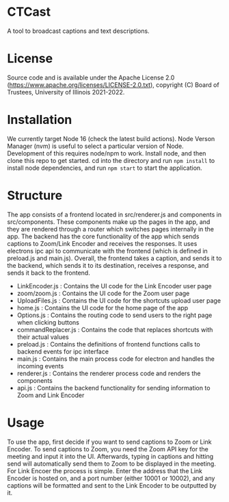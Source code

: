 # CTCast

A tool to broadcast captions and text descriptions.

# License

Source code and is available under the Apache License 2.0 (https://www.apache.org/licenses/LICENSE-2.0.txt), copyright (C) Board of Trustees, University of Illinois 2021-2022.

# Installation
We currently target Node 16 (check the latest build actions). Node Verson Manager (nvm) is useful to select a particular version of Node.
Development of this requires node/npm to work. Install node, and then clone this repo to get started. cd into the directory and run `npm install` to install node dependencies, and run `npm start` to start the application.

# Structure
The app consists of a frontend located in src/renderer.js and components in src/components. These components make up the pages in the app, and they are rendered through a router which switches pages internally in the app.
The backend has the core functionality of the app which sends captions to Zoom/Link Encoder and receives the responses. It uses electrons ipc api to communicate with the frontend (which is defined in preload.js and main.js).
Overall, the frontend takes a caption, and sends it to the backend, which sends it to its destination, receives a response, and sends it back to the frontend.

- LinkEncoder.js : Contains the UI code for the Link Encoder user page
- zoom/zoom.js : Contains the UI code for the Zoom user page
- UploadFiles.js : Contains the UI code for the shortcuts upload user page
- home.js : Contains the UI code for the home page of the app
- Options.js : Contains the routing code to send users to the right page when clicking buttons
- commandReplacer.js : Contains the code that replaces shortcuts with their actual values
- preload.js : Contains the definitions of frontend functions calls to backend events for ipc interface
- main.js : Contains the main process code for electron and handles the incoming events
- renderer.js : Contains the renderer process code and renders the components
- api.js : Contains the backend functionality for sending information to Zoom and Link Encoder

# Usage
To use the app, first decide if you want to send captions to Zoom or Link Encoder. To send captions to Zoom, you need the Zoom API key for the meeting and input it into the UI. Afterwards, typing in captions and hitting send will automatically send them to Zoom to be displayed in the meeting. For Link Encoer the process is simple. Enter the address that the Link Encoder is hosted on, and a port number (either 10001 or 10002), and any captions will be formatted and sent to the Link Encoder to be outputted by it.
